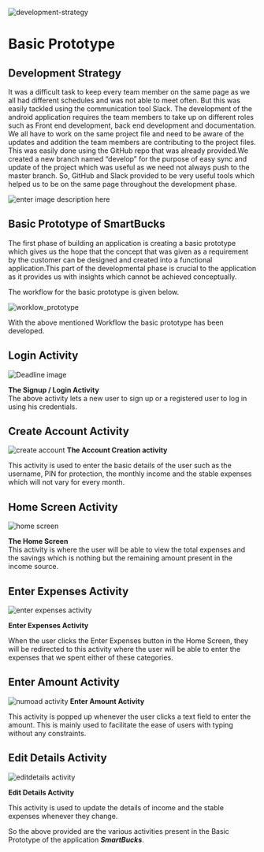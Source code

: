 ﻿![development-strategy](https://www.arithnea.de/wp-content/uploads/2018/02/agiles-business-development.png)
# Basic Prototype

## Development Strategy
 
 It was a difficult task to keep every team member on the same page as we all had different schedules and was not able to meet often. But this was easily tackled using the communication tool Slack.
 The development of the android application requires the team members to take up on different roles such as Front end development, back end development and documentation.
 We all have to work on the same project file and need to be aware of the updates and addition the team members are contributing to the project files. This was easily done using the GitHub repo that was already provided.We created a new branch named “develop” for the purpose of easy sync and update of the project which was useful as we need not always push to the master branch.
So, GitHub and Slack provided to be very useful tools which helped us to be on the same page throughout the development phase.

![enter image description here](http://knowmywork.com/wp-content/uploads/2018/08/Github-Slack-Integration-Web-800x500.png)

## Basic Prototype of SmartBucks

The first phase of building an application is creating a basic prototype which gives us the hope that the concept that was given as a requirement by the customer can be designed and created into a functional application.This part of the developmental phase is crucial to the application as it provides us with insights which cannot be achieved conceptually.

  The workflow for the basic prototype is given below.

![worklow_prototype](https://github.com/DBSE-teaching/isee2019-SmartBucks/blob/master/docs/images/workflow_1.png)

With the above mentioned Workflow the basic prototype has been developed.

##  Login Activity
 
 ![Deadline image]({{site.baseurl}}/images/Login.jpeg "Application Logo")
 
**The Signup / Login Activity**<br/>
The above activity lets a new user to sign up or a registered user to log in using his credentials.

## Create Account Activity 
 
 ![create account](https://github.com/DBSE-teaching/isee2019-SmartBucks/blob/master/docs/images/CreateAccount.jpeg)
**The Account Creation activity** <br/>

  This activity is used to enter the basic details of the user such as the username, PIN for protection, the monthly income and the stable expenses which will not vary for every month. 

## Home Screen Activity 

![home screen](https://github.com/DBSE-teaching/isee2019-SmartBucks/blob/master/docs/images/HomeScreen.jpeg)

**The Home Screen** <br/>
This activity is where the user will be able to view the total expenses and the savings which is nothing but the remaining amount present in the income source. 

## Enter Expenses Activity 

![enter expenses activity](https://github.com/DBSE-teaching/isee2019-SmartBucks/blob/master/docs/images/EnterExpenses.jpeg)

**Enter Expenses Activity** <br/>

When the user clicks the Enter Expenses button in the Home Screen, they will be redirected to this activity where the user will be able to enter the expenses that we spent either of these categories.

## Enter Amount Activity

![numoad activity](https://github.com/DBSE-teaching/isee2019-SmartBucks/blob/master/docs/images/NumPad.jpeg)
**Enter Amount Activity**<br/>

This activity is popped up whenever the user clicks a text field to enter the amount. This is mainly used to facilitate the ease of users with typing without any constraints.

## Edit Details Activity
 
 ![editdetails activity](https://github.com/DBSE-teaching/isee2019-SmartBucks/blob/master/docs/images/EditDetails.jpeg)
 
**Edit Details Activity**<br/>

This activity is used to update the details of income and the stable expenses whenever they change.

So the above provided are the various activities present in the Basic Prototype of the application ***SmartBucks***.




